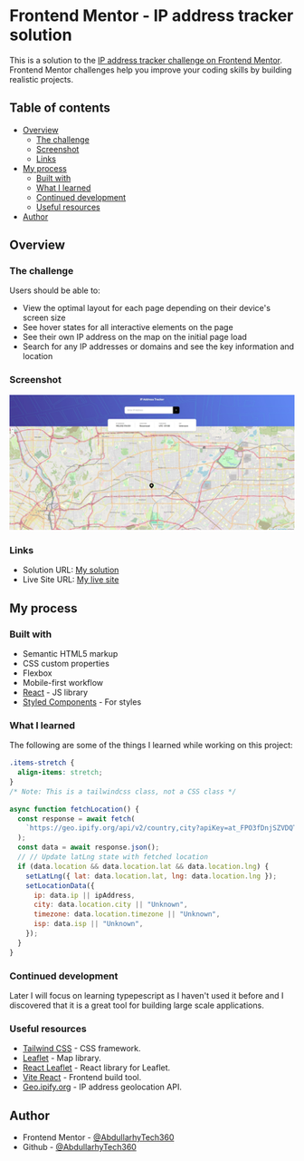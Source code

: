 # Frontend Mentor - IP address tracker solution

This is a solution to the [IP address tracker challenge on Frontend Mentor](https://www.frontendmentor.io/challenges/ip-address-tracker-I8-0yYAH0). Frontend Mentor challenges help you improve your coding skills by building realistic projects.

## Table of contents

- [Overview](#overview)
  - [The challenge](#the-challenge)
  - [Screenshot](#screenshot)
  - [Links](#links)
- [My process](#my-process)
  - [Built with](#built-with)
  - [What I learned](#what-i-learned)
  - [Continued development](#continued-development)
  - [Useful resources](#useful-resources)
- [Author](#author)

## Overview

### The challenge

Users should be able to:

- View the optimal layout for each page depending on their device's screen size
- See hover states for all interactive elements on the page
- See their own IP address on the map on the initial page load
- Search for any IP addresses or domains and see the key information and location

### Screenshot

![](./screenshot.jpg)

### Links

- Solution URL: [My solution](https://abdullarhy-tech360.github.io/ip-address-tracker-master/)
- Live Site URL: [My live site](https://abdullarhy-tech360.github.io/ip-address-tracker-master/)

## My process

### Built with

- Semantic HTML5 markup
- CSS custom properties
- Flexbox
- Mobile-first workflow
- [React](https://reactjs.org/) - JS library
- [Styled Components](https://unpkg.com/tailwindcss@^2/dist/tailwind.min.css) - For styles

### What I learned

The following are some of the things I learned while working on this project:

```css
.items-stretch {
  align-items: stretch;
}
/* Note: This is a tailwindcss class, not a CSS class */
```

```js
async function fetchLocation() {
  const response = await fetch(
    `https://geo.ipify.org/api/v2/country,city?apiKey=at_FPO3fDnjSZVDQTKx6wjHfAEGysQuj&ipAddress=${ipAddress}`
  );
  const data = await response.json();
  // // Update latLng state with fetched location
  if (data.location && data.location.lat && data.location.lng) {
    setLatLng({ lat: data.location.lat, lng: data.location.lng });
    setLocationData({
      ip: data.ip || ipAddress,
      city: data.location.city || "Unknown",
      timezone: data.location.timezone || "Unknown",
      isp: data.isp || "Unknown",
    });
  }
}
```

### Continued development

Later I will focus on learning typepescript as I haven't used it before and I discovered that it is a great tool for building large scale applications.

### Useful resources

- [Tailwind CSS](https://tailwindcss.com/) - CSS framework.
- [Leaflet](https://leafletjs.com/) - Map library.
- [React Leaflet](https://react-leaflet.js.org/) - React library for Leaflet.
- [Vite React](https://vitejs.dev/) - Frontend build tool.
- [Geo.ipify.org](https://www.geo.ipify.org/) - IP address geolocation API.

## Author

- Frontend Mentor - [@AbdullarhyTech360](https://www.frontendmentor.io/profile/AbdullarhyTech360)
- Github - [@AbdullarhyTech360](https://github.com/AbdullarhyTech360)
